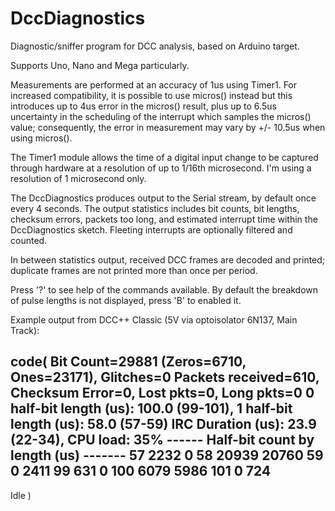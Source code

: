 # DccDiagnostics

Diagnostic/sniffer program for DCC analysis, based on Arduino target.

Supports Uno, Nano and Mega particularly.

Measurements are performed at an accuracy of 1us using Timer1.  For 
increased compatibility, it is possible to use micros() instead but
this introduces up to 4us error in the micros() result, plus up to
6.5us uncertainty in the scheduling of the interrupt which samples
the micros() value; consequently, the error in measurement may vary 
by +/- 10.5us when using micros().

The Timer1 module allows the time of a digital input change to be 
captured through hardware at a resolution of up to 1/16th microsecond.
I'm using a resolution of 1 microsecond only.

The DccDiagnostics produces output to the Serial stream, by default
once every 4 seconds.  The output statistics includes bit counts, 
bit lengths, checksum errors, packets too long, and estimated 
interrupt time within the DccDiagnostics sketch.  Fleeting interrupts
are optionally filtered and counted.

In between statistics output, received DCC frames are decoded and 
printed; duplicate frames are not printed more than once per period.

Press '?' to see help of the commands available.  By default the 
breakdown of pulse lengths is not displayed, press 'B' to enabled it.

Example output from DCC++ Classic (5V via optoisolator 6N137, Main Track):

code(
Bit Count=29881 (Zeros=6710, Ones=23171), Glitches=0
Packets received=610, Checksum Error=0, Lost pkts=0, Long pkts=0
0 half-bit length (us): 100.0 (99-101), 1 half-bit length (us): 58.0 (57-59)
IRC Duration (us): 23.9 (22-34),  CPU load: 35%
------ Half-bit count by length (us) -------
57	   2232	    0
58	   20939	20760
59	   0	    2411
99	   631	    0
100	   6079	    5986
101	   0	    724
--------------------------------------------
Idle 
)